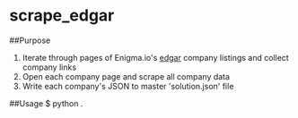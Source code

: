 # scrape\_edgar
##Purpose
1. Iterate through pages of Enigma.io's [edgar](http://data-interview.enigmalabs.org/companies/) company listings and collect company links
2. Open each company page and scrape all company data
3. Write each company's JSON to master 'solution.json' file

##Usage
    $ python .
